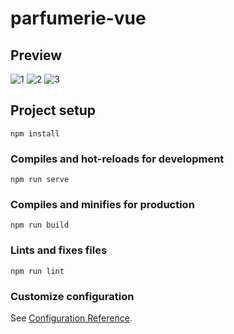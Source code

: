 # parfumerie-vue

## Preview

![1](https://user-images.githubusercontent.com/8300091/81851804-57272580-955a-11ea-8b4a-e93bae175e42.gif)
![2](https://user-images.githubusercontent.com/8300091/81851795-54c4cb80-955a-11ea-9450-d86e45ac8d75.gif)
![3](https://user-images.githubusercontent.com/8300091/81851808-57bfbc00-955a-11ea-9ece-1522242d70ed.gif)


## Project setup
```
npm install
```

### Compiles and hot-reloads for development
```
npm run serve
```

### Compiles and minifies for production
```
npm run build
```

### Lints and fixes files
```
npm run lint
```

### Customize configuration
See [Configuration Reference](https://cli.vuejs.org/config/).
